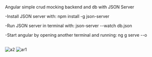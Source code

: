 Angular simple crud mocking backend and db with JSON Server <br>

-Install JSON server with: npm install -g json-server<br>

-Run JSON server in terminal with: json-server --watch db.json<br>

-Start angular by opening another terminal and running: ng g serve --o<br><br>



![a2](https://user-images.githubusercontent.com/103614244/207033094-791f82b1-5f77-4573-a44f-f23bf418936c.png)
![ar1](https://user-images.githubusercontent.com/103614244/207033097-a7df3c23-e6d0-4888-9399-d06ac87cb9f4.png)
